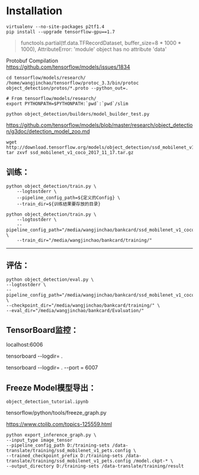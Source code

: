 # Installation

    virtualenv --no-site-packages p2tf1.4
    pip install --upgrade tensorflow-gpu==1.7  
    
>functools.partial(tf.data.TFRecordDataset, buffer_size=8 * 1000 * 1000),
AttributeError: 'module' object has no attribute 'data'


Protobuf Compilation  
https://github.com/tensorflow/models/issues/1834  

    cd tensorflow/models/research/
    /home/wangjinchao/tensorflow/protoc_3.3/bin/protoc object_detection/protos/*.proto --python_out=.  

    # From tensorflow/models/research/
    export PYTHONPATH=$PYTHONPATH:`pwd`:`pwd`/slim

    python object_detection/builders/model_builder_test.py


https://github.com/tensorflow/models/blob/master/research/object_detection/g3doc/detection_model_zoo.md  

    wget http://download.tensorflow.org/models/object_detection/ssd_mobilenet_v1_coco_2017_11_17.tar.gz
    tar zxvf ssd_mobilenet_v1_coco_2017_11_17.tar.gz

## 训练：  

    python object_detection/train.py \
        --logtostderr \
        --pipeline_config_path=${定义的Config} \
        --train_dir=${训练结果要存放的目录}  

    python object_detection/train.py \
        --logtostderr \
        --pipeline_config_path="/media/wangjinchao/bankcard/ssd_mobilenet_v1_coco.config" \
        --train_dir="/media/wangjinchao/bankcard/training/"  
---
## 评估：
    python object_detection/eval.py \
    --logtostderr \
    --pipeline_config_path="/media/wangjinchao/bankcard/ssd_mobilenet_v1_coco.config" \
    --checkpoint_dir="/media/wangjinchao/bankcard/training/" \
    --eval_dir="/media/wangjinchao/bankcard/Evaluation/"


## TensorBoard监控：  
localhost:6006

tensorboard --logdir= .

tensorboard --logdir= . --port = 6007

## Freeze Model模型导出：
`object_detection_tutorial.ipynb`  

tensorflow/python/tools/freeze_graph.py

https://www.ctolib.com/topics-125559.html  

    python export_inference_graph.py \
    --input_type image_tensor
    --pipeline_config_path D:/training-sets /data-translate/training/ssd_mobilenet_v1_pets.config \
    --trained_checkpoint_prefix D:/training-sets /data-translate/training/ssd_mobilenet_v1_pets.config /model.ckpt-* \
    --output_directory D:/training-sets /data-translate/training/result